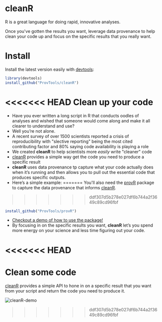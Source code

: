 # cleanR

R is a great language for doing rapid, innovative analyses. 

Once you've gotten the results you want, leverage data provenance to
help clean your code up and focus on the specific results that you
really want.

Install
=======

Install the latest version easily with [devtools](https://github.com/hadley/devtools):

```R
library(devtools)
install_github("ProvTools/cleanR")
```

<<<<<<< HEAD
Clean up your code
==================

- Have you ever written a long script in R that conducts oodles of analyses and wished that someone would
  come along and make it all clearer to understand and use?
- Well you’re not alone. 
- A recent survey of over 1500 scientists reported a crisis of reproducibility with "slective reporting" being 
  the most cited contributing factor and 80% saying code availability is playing a role
- We created **cleanR** to help scientists more *easily* write "cleaner" code
- [cleanR](https://github.com/ProvTools/cleanR) provides a simple way get the code you need to produce a specific result
- **cleanR** uses data provenance tp capture what your code actually
  does when it’s running and then allows you to pull out the essential
  code that produces specific outputs.
- Here’s a simple example:
=======
You'll also need the [provR](https://github.com/ProvTools/provR)
package to capture the data provenance that informs [cleanR](https://github.com/ProvTools/cleanR).

>>>>>>> ddf307d5b278e027df6b744a2f3649c89cd96fbf
```R
install_github("ProvTools/provR")
```
- [Checkout a demo of how to use the package!](http://tinyurl.com/ProvTools-cleanR)
- By focusing in on the specific results you want, **cleanR** let’s
  you spend more energy on your science and less time figuring out
  your code.




<<<<<<< HEAD
=======
Clean some code
===============

[cleanR](https://github.com/ProvTools/cleanR) provides a simple API to
hone in on a specific result that you want from your script and return
the code you need to produce it.

![cleanR-demo](cleanR-demo.gif)

>>>>>>> ddf307d5b278e027df6b744a2f3649c89cd96fbf
